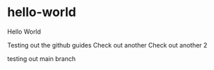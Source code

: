 # hello-world
Hello World

Testing out the github guides
Check out another
Check out another 2

testing out main branch